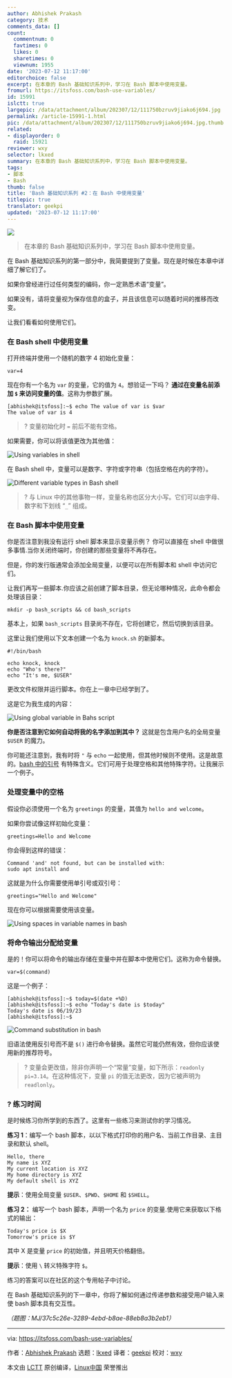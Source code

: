 ```yaml
---
author: Abhishek Prakash
category: 技术
comments_data: []
count:
  commentnum: 0
  favtimes: 0
  likes: 0
  sharetimes: 0
  viewnum: 1955
date: '2023-07-12 11:17:00'
editorchoice: false
excerpt: 在本章的 Bash 基础知识系列中，学习在 Bash 脚本中使用变量。
fromurl: https://itsfoss.com/bash-use-variables/
id: 15991
islctt: true
largepic: /data/attachment/album/202307/12/111750bzruv9jiako6j694.jpg
permalink: /article-15991-1.html
pic: /data/attachment/album/202307/12/111750bzruv9jiako6j694.jpg.thumb.jpg
related:
- displayorder: 0
  raid: 15921
reviewer: wxy
selector: lkxed
summary: 在本章的 Bash 基础知识系列中，学习在 Bash 脚本中使用变量。
tags:
- 脚本
- Bash
thumb: false
title: 'Bash 基础知识系列 #2：在 Bash 中使用变量'
titlepic: true
translator: geekpi
updated: '2023-07-12 11:17:00'
---
```


![](/data/attachment/album/202307/12/111750bzruv9jiako6j694.jpg)



> 
> 在本章的 Bash 基础知识系列中，学习在 Bash 脚本中使用变量。
> 
> 
> 


在 Bash 基础知识系列的第一部分中，我简要提到了变量。现在是时候在本章中详细了解它们了。


如果你曾经进行过任何类型的编码，你一定熟悉术语“变量”。


如果没有，请将变量视为保存信息的盒子，并且该信息可以随着时间的推移而改变。


让我们看看如何使用它们。


### 在 Bash shell 中使用变量


打开终端并使用一个随机的数字 4 初始化变量：



```
var=4

```

现在你有一个名为 `var` 的变量，它的值为 `4`。想验证一下吗？ **通过在变量名前添加 `$` 来访问变量的值**。这称为参数扩展。



```
[abhishek@itsfoss]:~$ echo The value of var is $var
The value of var is 4

```


> 
> ? 变量初始化时 `=` 前后不能有空格。
> 
> 
> 


如果需要，你可以将该值更改为其他值：


![Using variables in shell](/data/attachment/album/202307/12/111759x6acec65lqj75ba7.png)


在 Bash shell 中，变量可以是数字、字符或字符串（包括空格在内的字符）。


![Different variable types in Bash shell](/data/attachment/album/202307/12/111759jptr77z2yfd7fu0u.png)



> 
> ? 与 Linux 中的其他事物一样，变量名称也区分大小写。它们可以由字母、数字和下划线 “`_`” 组成。
> 
> 
> 


### 在 Bash 脚本中使用变量


你是否注意到我没有运行 shell 脚本来显示变量示例？ 你可以直接在 shell 中做很多事情.当你关闭终端时，你创建的那些变量将不再存在。


但是，你的发行版通常会添加全局变量，以便可以在所有脚本和 shell 中访问它们。


让我们再写一些脚本.你应该之前创建了脚本目录，但无论哪种情况，此命令都会处理该目录：



```
mkdir -p bash_scripts && cd bash_scripts

```

基本上，如果 `bash_scripts` 目录尚不存在，它将创建它，然后切换到该目录。


这里让我们使用以下文本创建一个名为 `knock.sh` 的新脚本。



```
#!/bin/bash

echo knock, knock
echo "Who's there?"
echo "It's me, $USER"

```

更改文件权限并运行脚本。你在上一章中已经学到了。


这是它为我生成的内容：


![Using global variable in Bahs script](/data/attachment/album/202307/12/111800kcuaumooouldu2fl.png)


**你是否注意到它如何自动将我的名字添加到其中？** 这就是包含用户名的全局变量 `$USER` 的魔力。


你可能还注意到，我有时将 `"` 与 `echo` 一起使用，但其他时候则不使用。这是故意的。[bash 中的引号](https://linuxhandbook.com:443/quotes-in-bash/) 有特殊含义。它们可用于处理空格和其他特殊字符。让我展示一个例子。


### 处理变量中的空格


假设你必须使用一个名为 `greetings` 的变量，其值为 `hello and welcome`。


如果你尝试像这样初始化变量：



```
greetings=Hello and Welcome

```

你会得到这样的错误：



```
Command 'and' not found, but can be installed with:
sudo apt install and

```

这就是为什么你需要使用单引号或双引号：



```
greetings="Hello and Welcome"

```

现在你可以根据需要使用该变量。


![Using spaces in variable names in bash](/data/attachment/album/202307/12/111800agjunjgar4nnnu3u.png)


### 将命令输出分配给变量


是的！你可以将命令的输出存储在变量中并在脚本中使用它们。这称为命令替换。



```
var=$(command)

```

这是一个例子：



```
[abhishek@itsfoss]:~$ today=$(date +%D)
[abhishek@itsfoss]:~$ echo "Today's date is $today"
Today's date is 06/19/23
[abhishek@itsfoss]:~$

```

![Command substitution in bash](/data/attachment/album/202307/12/111801t3jjjwuaabrruj32.png)


旧语法使用反引号而不是 `$()` 进行命令替换。虽然它可能仍然有效，但你应该使用新的推荐符号。



> 
> ? 变量会更改值，除非你声明一个“常量”变量，如下所示：`readonly pi=3.14`。在这种情况下，变量 `pi` 的值无法更改，因为它被声明为 `readlonly`。
> 
> 
> 


### ?️ 练习时间


是时候练习你所学到的东西了。这里有一些练习来测试你的学习情况。


**练习 1**：编写一个 bash 脚本，以以下格式打印你的用户名、当前工作目录、主目录和默认 shell。



```
Hello, there
My name is XYZ
My current location is XYZ
My home directory is XYZ
My default shell is XYZ

```

**提示**：使用全局变量 `$USER`、`$PWD`、`$HOME` 和 `$SHELL`。


**练习 2：** 编写一个 bash 脚本，声明一个名为 `price` 的变量.使用它来获取以下格式的输出：



```
Today's price is $X
Tomorrow's price is $Y

```

其中 X 是变量 `price` 的初始值，并且明天价格翻倍。


**提示**：使用 `\` 转义特殊字符 `$`。


练习的答案可以在社区的这个专用帖子中讨论。


在 Bash 基础知识系列的下一章中，你将了解如何通过传递参数和接受用户输入来使 bash 脚本具有交互性。


*（题图：MJ/37c5c26e-3289-4ebd-b8ae-88eb8a3b2eb1）*




---


via: <https://itsfoss.com/bash-use-variables/>


作者：[Abhishek Prakash](https://itsfoss.com/author/abhishek/) 选题：[lkxed](https://github.com/lkxed/) 译者：[geekpi](https://github.com/geekpi) 校对：[wxy](https://github.com/wxy)


本文由 [LCTT](https://github.com/LCTT/TranslateProject) 原创编译，[Linux中国](https://linux.cn/) 荣誉推出